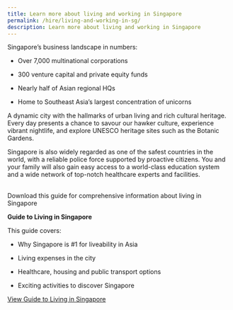 ```yaml
---
title: Learn more about living and working in Singapore
permalink: /hire/living-and-working-in-sg/
description: Learn more about living and working in Singapore
---
```


Singapore’s business landscape in numbers:&nbsp;

*   Over 7,000 multinational corporations&nbsp;&nbsp;
    
*   300 venture capital and private equity funds&nbsp;&nbsp;
    
*   Nearly half of Asian regional HQs&nbsp;&nbsp;
    
*   Home to Southeast Asia’s largest concentration of unicorns&nbsp;


A dynamic city with the hallmarks of urban living and rich cultural heritage. Every day presents a chance to savour our hawker culture, experience vibrant nightlife, and explore UNESCO heritage sites such as the Botanic Gardens.&nbsp;&nbsp;

Singapore is also widely regarded as one of the safest countries in the world, with a reliable police force supported by proactive citizens. You and your family will also gain easy access to a world-class education system and a wide network of top-notch healthcare experts and facilities.<br>
<br>

Download this guide for comprehensive information about living in Singapore&nbsp;

<b>Guide to Living in Singapore</b>

This guide covers:&nbsp;

*   Why Singapore is #1 for liveability in Asia&nbsp;
    
*   Living expenses in the city&nbsp;
    
*   Healthcare, housing and public transport options&nbsp;
    
*   Exciting activities to discover Singapore

[View Guide to Living in Singapore](https://www.edb.gov.sg/en/setting-up-in-singapore/business-guides/guide-to-living-in-singapore.html)